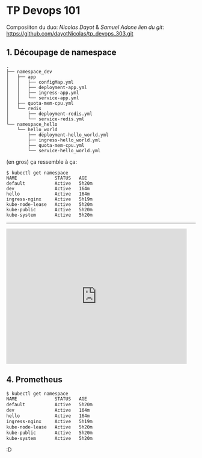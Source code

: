 # TP Devops 101

Composiiton du duo: *Nicolas Dayot* & *Samuel Adone*
_lien du git_: https://github.com/dayotNicolas/tp_devops_303.git
## 1. Découpage de namespace
```
.
├── namespace_dev
│   ├── app
│   │   ├── configMap.yml
│   │   ├── deployment-app.yml
│   │   ├── ingress-app.yml
│   │   └── service-app.yml
│   ├── quota-mem-cpu.yml
│   └── redis
│       ├── deployment-redis.yml
│       └── service-redis.yml
└── namespace_hello
    └── hello_world
        ├── deployment-hello_world.yml
        ├── ingress-hello_world.yml
        ├── quota-mem-cpu.yml
        └── service-hello_world.yml

```
(en gros) ça ressemble à ça:
```bash=
$ kubectl get namespace
NAME              STATUS   AGE  
default           Active   5h20m
dev               Active   164m
hello             Active   164m
ingress-nginx     Active   5h19m
kube-node-lease   Active   5h20m
kube-public       Active   5h20m
kube-system       Active   5h20m
```



---

<iframe src="https://giphy.com/embed/l4pTjOu0NsrLApt0Q" width="480" height="360" frameBorder="0" class="giphy-embed" allowFullScreen></iframe><p><a href="https://giphy.com/gifs/ending-looney-tunes-the-end-l4pTjOu0NsrLApt0Q"></a></p>

## 4. Prometheus
```bash
$ kubectl get namespace
NAME              STATUS   AGE  
default           Active   5h20m
dev               Active   164m
hello             Active   164m
ingress-nginx     Active   5h19m
kube-node-lease   Active   5h20m
kube-public       Active   5h20m
kube-system       Active   5h20m
```
:D
